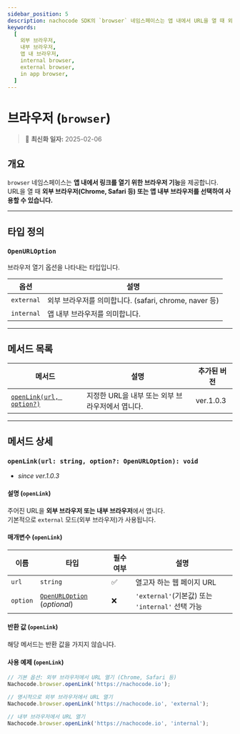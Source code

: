 ```yaml
---
sidebar_position: 5
description: nachocode SDK의 `browser` 네임스페이스는 앱 내에서 URL을 열 때 외부 또는 내부 브라우저를 선택하여 열 수 있는 기능을 제공합니다.
keywords:
  [
    외부 브라우저,
    내부 브라우저,
    앱 내 브라우저,
    internal browser,
    external browser,
    in app browser,
  ]
---
```


# 브라우저 (`browser`)

> 🔔 **최신화 일자:** 2025-02-06

## **개요**

`browser` 네임스페이스는 **앱 내에서 링크를 열기 위한 브라우저 기능**을 제공합니다.  
URL을 열 때 **외부 브라우저(Chrome, Safari 등) 또는 앱 내부 브라우저를 선택하여 사용할 수 있습니다.**

---

## **타입 정의**

### **`OpenURLOption`**

브라우저 열기 옵션을 나타내는 타입입니다.

| 옵션       | 설명                                                   |
| ---------- | ------------------------------------------------------ |
| `external` | 외부 브라우저를 의미합니다. (safari, chrome, naver 등) |
| `internal` | 앱 내부 브라우저를 의미합니다.                         |

---

## **메서드 목록**

| 메서드                                                                    | 설명                                             | 추가된 버전 |
| ------------------------------------------------------------------------- | ------------------------------------------------ | ----------- |
| [`openLink(url, option?)`](#openlinkurl-string-option-openurloption-void) | 지정한 URL을 내부 또는 외부 브라우저에서 엽니다. | ver.1.0.3   |

---

## **메서드 상세**

### **`openLink(url: string, option?: OpenURLOption): void`**

- _since ver.1.0.3_

#### 설명 (`openLink`)

주어진 URL을 **외부 브라우저 또는 내부 브라우저**에서 엽니다.  
기본적으로 `external` 모드(외부 브라우저)가 사용됩니다.

#### 매개변수 (`openLink`)

| 이름     | 타입                                           | 필수 여부 | 설명                                             |
| -------- | ---------------------------------------------- | --------- | ------------------------------------------------ |
| `url`    | `string`                                       | ✅        | 열고자 하는 웹 페이지 URL                        |
| `option` | [`OpenURLOption`](#openurloption) (_optional_) | ❌        | `'external'`(기본값) 또는 `'internal'` 선택 가능 |

#### 반환 값 (`openLink`)

해당 메서드는 반환 값을 가지지 않습니다.

#### 사용 예제 (`openLink`)

```javascript
// 기본 옵션: 외부 브라우저에서 URL 열기 (Chrome, Safari 등)
Nachocode.browser.openLink('https://nachocode.io');
```

```javascript
// 명시적으로 외부 브라우저에서 URL 열기
Nachocode.browser.openLink('https://nachocode.io', 'external');
```

```javascript
// 내부 브라우저에서 URL 열기
Nachocode.browser.openLink('https://nachocode.io', 'internal');
```
